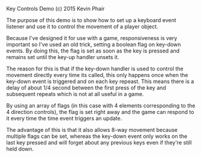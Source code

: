 Key Controls Demo
(c) 2015 Kevin Phair

The purpose of this demo is to show how to set up a keyboard event listener and use it to control the movement of a player object.

Because I've designed it for use with a game, responsiveness is very important so I've used an old trick, setting a boolean flag on key-down events.
By doing this, the flag is set as soon as the key is pressed and remains set until the key-up handler unsets it.

The reason for this is that if the key-down handler is used to control the movement directly every time its called, this only happens once when the key-down event is triggered and on each key repeast.
This means there is a delay of about 1/4 second between the first press of the key and subsequent repeats which is not at all useful in a game.

By using an array of flags (in this case with 4 elements corresponding to the 4 direction controls), the flag is set right away and the game can respond to it every time the time event triggers an update.

The advantage of this is that it also allows 8-way movement because multiple flags can be set, whereas the key-down event only works on the last key pressed and will forget about any previous keys even if they're still held down.
